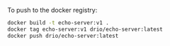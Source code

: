 To push to the docker registry:

```sh
docker build -t echo-server:v1 .
docker tag echo-server:v1 drio/echo-server:latest
docker push drio/echo-server:latest
```
